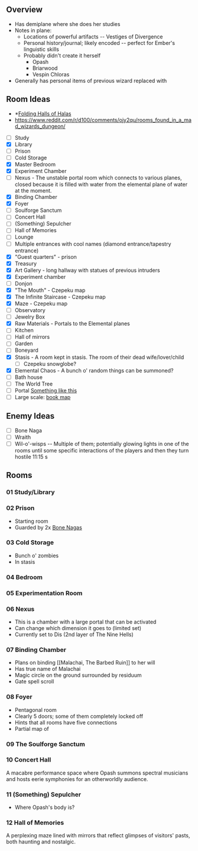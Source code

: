 
## Overview

* Has demiplane where she does her studies
* Notes in plane:
	* Locations of powerful artifacts -- Vestiges of Divergence
	* Personal history/journal; likely encoded -- perfect for Ember's linguistic skills
	* Probably didn't create it herself
		* Opash
		* Briarwood
		* Vespin Chloras
* Generally has personal items of previous wizard replaced with 

## Room Ideas
* *[Folding Halls of Halas](https://criticalrole.miraheze.org/wiki/Folding_Halls_of_Halas#/media/File:Folding_Halls_-_CRA.png)
* https://www.reddit.com/r/d100/comments/ojy2qu/rooms_found_in_a_mad_wizards_dungeon/

- [ ] Study
- [x] Library
- [ ] Prison
- [ ] Cold Storage
- [x] Master Bedroom
- [x] Experiment Chamber
- [ ] Nexus - The unstable portal room which connects to various planes, closed because it is filled with water from the elemental plane of water at the moment.
- [x] Binding Chamber
- [x] Foyer
- [ ] Soulforge Sanctum
- [ ] Concert Hall
- [ ] (Something) Sepulcher
- [ ] Hall of Memories
- [ ] Lounge
- [ ] Multiple entrances with cool names (diamond entrance/tapestry entrance)
- [x] "Guest quarters" - prison
- [x] Treasury
- [x] Art Gallery - long hallway with statues of previous intruders
- [x] Experiment chamber
- [ ] Donjon
- [x] "The Mouth" - Czepeku map
- [x] The Infinite Staircase - Czepeku map
- [x] Maze - Czepeku map
- [ ] Observatory
- [ ] Jewelry Box
- [x] Raw Materials - Portals to the Elemental planes
- [ ] Kitchen
- [ ] Hall of mirrors
- [ ] Garden
- [ ] Boneyard
- [x] Stasis - A room kept in stasis. The room of their dead wife/lover/child
	- [ ] Czepeku snowglobe?
- [x] Elemental Chaos - A bunch o' random things can be summoned?
- [ ] Bath house
- [ ] The World Tree
- [ ] Portal [Something like this](https://www.czepeku.com/elven-magitech-portal/witch-tech)
- [ ] Large scale: [book map](https://www.czepeku.com/celestial-tome/original-day)

## Enemy Ideas
- [ ] Bone Naga
- [ ] Wraith
- [ ] Wil-o'-wisps -- Multiple of them; potentially glowing lights in one of the rooms until some specific interactions of the players and then they turn hostile
11:15 s

## Rooms

### 01 Study/Library

### 02 Prison

* Starting room
* Guarded by 2x [Bone Nagas](https://www.dndbeyond.com/monsters/17118-bone-naga)

### 03 Cold Storage

* Bunch o' zombies
* In stasis
### 04 Bedroom

### 05 Experimentation Room

### 06 Nexus

* This is a chamber with a large portal that can be activated
* Can change which dimension it goes to (limited set)
* Currently set to Dis (2nd layer of The Nine Hells)

### 07 Binding Chamber
* Plans on binding [[Malachai, The Barbed Ruin]] to her will
* Has true name of Malachai
* Magic circle on the ground surrounded by residuum
* Gate spell scroll

### 08 Foyer

* Pentagonal room
* Clearly 5 doors; some of them completely locked off
* Hints that all rooms have five connections
* Partial map of 

### 09 The Soulforge Sanctum

### 10 Concert Hall

A macabre performance space where Opash summons spectral musicians and hosts eerie symphonies for an otherworldly audience.

### 11 (Something) Sepulcher

* Where Opash's body is?

### 12 Hall of Memories

A perplexing maze lined with mirrors that reflect glimpses of visitors' pasts, both haunting and nostalgic.


